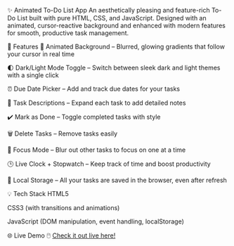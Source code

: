 ✨ Animated To-Do List App
An aesthetically pleasing and feature-rich To-Do List built with pure HTML, CSS, and JavaScript. Designed with an animated, cursor-reactive background and enhanced with modern features for smooth, productive task management.

🎯 Features
🎨 Animated Background – Blurred, glowing gradients that follow your cursor in real time

🌓 Dark/Light Mode Toggle – Switch between sleek dark and light themes with a single click

⏰ Due Date Picker – Add and track due dates for your tasks

📝 Task Descriptions – Expand each task to add detailed notes

✔️ Mark as Done – Toggle completed tasks with style

🗑️ Delete Tasks – Remove tasks easily

🎯 Focus Mode – Blur out other tasks to focus on one at a time

🕒 Live Clock + Stopwatch – Keep track of time and boost productivity

💾 Local Storage – All your tasks are saved in the browser, even after refresh

💡 Tech Stack
HTML5

CSS3 (with transitions and animations)

JavaScript (DOM manipulation, event handling, localStorage)

🌐 Live Demo
🖱️ [Check it out live here!](https://nikhilth48.github.io/Animated-To-Do-List/)
